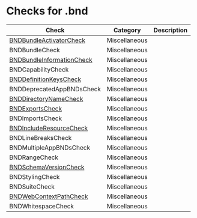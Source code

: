# Checks for .bnd

Check | Category | Description
----- | -------- | -----------
[BNDBundleActivatorCheck](checks/bnd_bundle_activator_check.markdown#bndbundleactivatorcheck) | Miscellaneous | |
BNDBundleCheck | Miscellaneous | |
[BNDBundleInformationCheck](checks/bnd_bundle_information_check.markdown#bndbundleinformationcheck) | Miscellaneous | |
BNDCapabilityCheck | Miscellaneous | |
[BNDDefinitionKeysCheck](checks/bnd_definition_keys_check.markdown#bnddefinitionkeyscheck) | Miscellaneous | |
BNDDeprecatedAppBNDsCheck | Miscellaneous | |
[BNDDirectoryNameCheck](checks/bnd_directory_name_check.markdown#bnddirectorynamecheck) | Miscellaneous | |
[BNDExportsCheck](checks/bnd_exports_check.markdown#bndexportscheck) | Miscellaneous | |
BNDImportsCheck | Miscellaneous | |
[BNDIncludeResourceCheck](checks/bnd_include_resource_check.markdown#bndincluderesourcecheck) | Miscellaneous | |
BNDLineBreaksCheck | Miscellaneous | |
BNDMultipleAppBNDsCheck | Miscellaneous | |
BNDRangeCheck | Miscellaneous | |
[BNDSchemaVersionCheck](checks/bnd_schema_version_check.markdown#bndschemaversioncheck) | Miscellaneous | |
BNDStylingCheck | Miscellaneous | |
BNDSuiteCheck | Miscellaneous | |
[BNDWebContextPathCheck](checks/bnd_web_context_path_check.markdown#bndwebcontextpathcheck) | Miscellaneous | |
BNDWhitespaceCheck | Miscellaneous | |